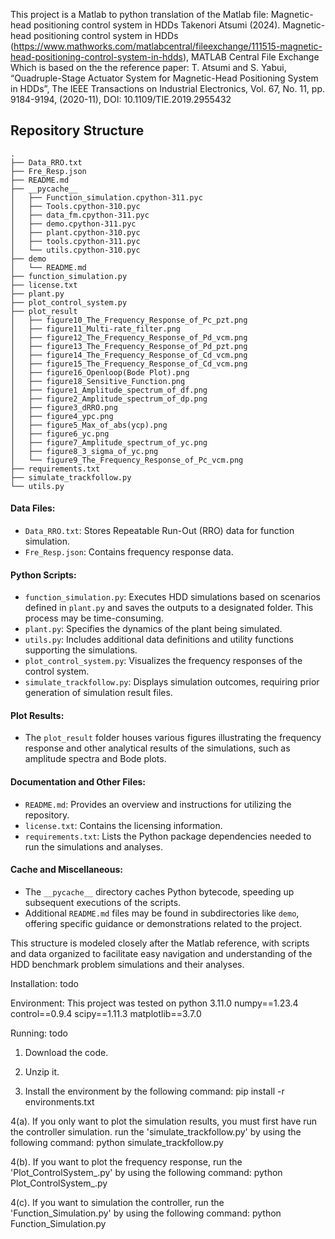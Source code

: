 This project is a Matlab to python translation of the Matlab file: Magnetic-head positioning control system in HDDs
Takenori Atsumi (2024). Magnetic-head positioning control system in HDDs (https://www.mathworks.com/matlabcentral/fileexchange/111515-magnetic-head-positioning-control-system-in-hdds), MATLAB Central File Exchange
Which is based on the the reference paper: T. Atsumi and S. Yabui, 
“Quadruple-Stage Actuator System for Magnetic-Head Positioning System 
in HDDs”, The IEEE Transactions on Industrial Electronics, 
Vol. 67, No. 11, pp. 9184-9194, (2020-11), DOI: 10.1109/TIE.2019.2955432


## Repository Structure 

    .
    ├── Data_RRO.txt
    ├── Fre_Resp.json
    ├── README.md
    ├── __pycache__
    │   ├── Function_simulation.cpython-311.pyc
    │   ├── Tools.cpython-310.pyc
    │   ├── data_fm.cpython-311.pyc
    │   ├── demo.cpython-311.pyc
    │   ├── plant.cpython-310.pyc
    │   ├── tools.cpython-311.pyc
    │   └── utils.cpython-310.pyc
    ├── demo
    │   └── README.md
    ├── function_simulation.py
    ├── license.txt
    ├── plant.py
    ├── plot_control_system.py
    ├── plot_result
    │   ├── figure10_The_Frequency_Response_of_Pc_pzt.png
    │   ├── figure11_Multi-rate_filter.png
    │   ├── figure12_The_Frequency_Response_of_Pd_vcm.png
    │   ├── figure13_The_Frequency_Response_of_Pd_pzt.png
    │   ├── figure14_The_Frequency_Response_of_Cd_vcm.png
    │   ├── figure15_The_Frequency_Response_of_Cd_vcm.png
    │   ├── figure16_Openloop(Bode Plot).png
    │   ├── figure18_Sensitive_Function.png
    │   ├── figure1_Amplitude_spectrum_of_df.png
    │   ├── figure2_Amplitude_spectrum_of_dp.png
    │   ├── figure3_dRRO.png
    │   ├── figure4_ypc.png
    │   ├── figure5_Max_of_abs(ycp).png
    │   ├── figure6_yc.png
    │   ├── figure7_Amplitude_spectrum_of_yc.png
    │   ├── figure8_3_sigma_of_yc.png
    │   └── figure9_The_Frequency_Response_of_Pc_vcm.png
    ├── requirements.txt
    ├── simulate_trackfollow.py
    └── utils.py

#### Data Files:
- `Data_RRO.txt`: Stores Repeatable Run-Out (RRO) data for function simulation.
- `Fre_Resp.json`: Contains frequency response data.

#### Python Scripts:
- `function_simulation.py`: Executes HDD simulations based on scenarios defined in `plant.py` and saves the outputs to a designated folder. This process may be time-consuming.
- `plant.py`: Specifies the dynamics of the plant being simulated.
- `utils.py`: Includes additional data definitions and utility functions supporting the simulations.
- `plot_control_system.py`: Visualizes the frequency responses of the control system.
- `simulate_trackfollow.py`: Displays simulation outcomes, requiring prior generation of simulation result files.

#### Plot Results:
- The `plot_result` folder houses various figures illustrating the frequency response and other analytical results of the simulations, such as amplitude spectra and Bode plots.

#### Documentation and Other Files:
- `README.md`: Provides an overview and instructions for utilizing the repository.
- `license.txt`: Contains the licensing information.
- `requirements.txt`: Lists the Python package dependencies needed to run the simulations and analyses.

#### Cache and Miscellaneous:
- The `__pycache__` directory caches Python bytecode, speeding up subsequent executions of the scripts.
- Additional `README.md` files may be found in subdirectories like `demo`, offering specific guidance or demonstrations related to the project.

This structure is modeled closely after the Matlab reference, with scripts and data organized to facilitate easy navigation and understanding of the HDD benchmark problem simulations and their analyses.


Installation:
todo

Environment:
This project was tested on python 3.11.0
numpy==1.23.4
control==0.9.4
scipy==1.11.3
matplotlib==3.7.0

Running: todo

1. Download the code.

2. Unzip it.

3. Install the environment by the following command:
    pip install -r environments.txt

4(a). If you only want to plot the simulation results, you must first have run the controller simulation. 
      run the 'simulate_trackfollow.py' by using the following command:
    python simulate_trackfollow.py

4(b). If you want to plot the frequency response, 
      run the 'Plot_ControlSystem_.py' by using the following command:
    python Plot_ControlSystem_.py

4(c). If you want to simulation the controller,
      run the 'Function_Simulation.py' by using the following command: 
    python Function_Simulation.py
